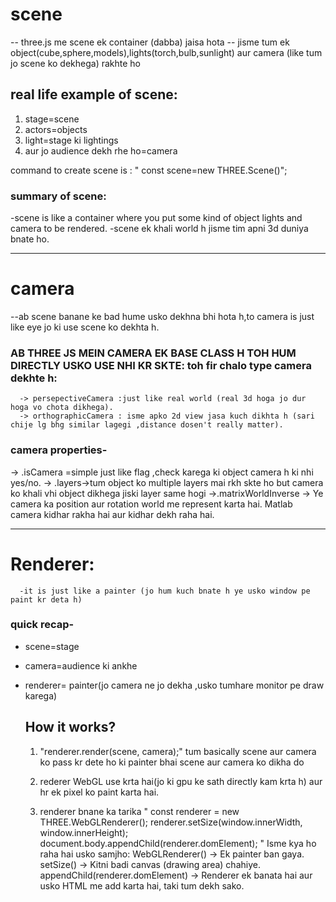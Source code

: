 # scene
  -- three.js me scene ek container (dabba) jaisa hota 
  -- jisme tum ek object(cube,sphere,models),lights(torch,bulb,sunlight) aur camera (like tum jo scene ko dekhega) rakhte ho

  

## real life example of scene:
  1. stage=scene
  2. actors=objects
  3. light=stage ki lightings
  4. aur jo audience dekh rhe ho=camera


  command to create scene is :  " const scene=new THREE.Scene()";

### summary of scene: 
-scene is like a container where you put some kind of object lights and camera to be rendered.
-scene ek khali world h jisme tim apni 3d duniya bnate ho.


---

# camera
   --ab scene banane ke bad hume usko dekhna bhi hota h,to camera is just like eye jo ki use scene ko dekhta h.

 ###  AB THREE JS MEIN CAMERA EK BASE CLASS H TOH HUM DIRECTLY USKO USE NHI KR SKTE: toh fir chalo type camera dekhte h:
      -> persepectiveCamera :just like real world (real 3d hoga jo dur hoga vo chota dikhega).
      -> orthographicCamera : isme apko 2d view jasa kuch dikhta h (sari chije lg bhg similar lagegi ,distance dosen't really matter).

 ### camera properties-
   -> .isCamera =simple just like flag ,check karega ki object  camera h ki nhi yes/no.
   -> .layers->tum object ko multiple layers mai rkh skte ho but camera ko khali vhi object dikhega jiski layer same hogi
   ->.matrixWorldInverse →
          Ye camera ka position aur rotation world me represent karta hai.
          Matlab camera kidhar rakha hai aur kidhar dekh raha hai.

---


 # Renderer:
      -it is just like a painter (jo hum kuch bnate h ye usko window pe paint kr deta h)

### quick recap-
  -   scene=stage
  -   camera=audience ki ankhe
  -   renderer= painter(jo camera ne jo dekha ,usko tumhare monitor pe draw karega)


      ##  How it works?
        1. "renderer.render(scene, camera);"  tum basically scene aur camera ko pass kr dete ho ki painter bhai scene aur camera ko dikha do 

        2. rederer WebGL use krta hai(jo ki gpu ke sath directly kam krta h) aur hr ek pixel ko paint karta hai.

        3. renderer bnane ka tarika 
          "
          const renderer = new THREE.WebGLRenderer(); 
          renderer.setSize(window.innerWidth, window.innerHeight); 
          document.body.appendChild(renderer.domElement);
          "
          Isme kya ho raha hai usko samjho:
              WebGLRenderer() → Ek painter ban gaya.
              setSize() → Kitni badi canvas (drawing area) chahiye.
              appendChild(renderer.domElement) → Renderer ek <canvas> banata hai aur usko HTML me add karta hai, taki tum dekh sako.
